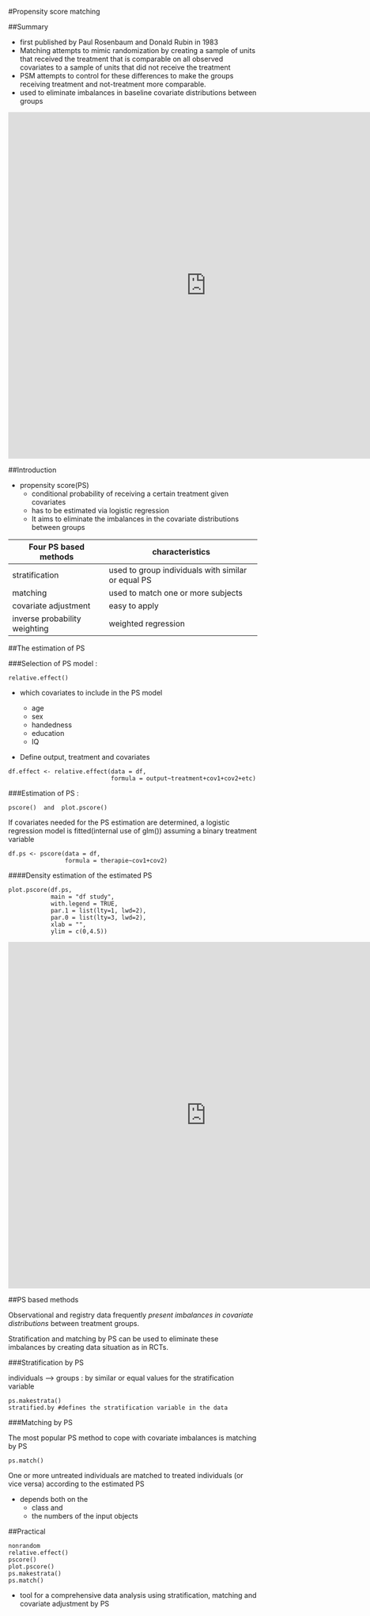#Propensity score matching


##Summary

* first published by Paul Rosenbaum and Donald Rubin in 1983
* Matching attempts to mimic randomization by creating a sample of units that received the treatment that is comparable on all observed covariates to a sample of units that did not receive the treatment
* PSM attempts to control for these differences to make the groups receiving treatment and not-treatment more comparable.
* used to eliminate imbalances in baseline covariate distributions between groups

<iframe width="800" height="700" src="http://en.wikipedia.org/wiki/Propensity_score_matching" frameborder="0" allowfullscreen></iframe>



##Introduction

- propensity score(PS)
    - conditional probability of receiving a certain treatment given covariates
    - has to be estimated via logistic regression
    - It aims to eliminate the imbalances in the covariate distributions between groups

Four PS based methods | characteristics
---|---
stratification|used to group individuals with similar or equal PS
matching|used to match one or more subjects
covariate adjustment|easy to apply
inverse probability weighting|weighted regression


##The estimation of PS

###Selection of PS model :

    relative.effect()

- which covariates to include in the PS model
    - age
    - sex
    - handedness
    - education
    - IQ

- Define output, treatment and covariates

```
df.effect <- relative.effect(data = df,
                             formula = output~treatment+cov1+cov2+etc)
```

###Estimation of PS :

    pscore()  and  plot.pscore()

If covariates needed for the PS estimation are determined, a logistic regression model is fitted(internal use of glm()) assuming a binary treatment variable

```
df.ps <- pscore(data = df,
                formula = therapie~cov1+cov2)
```

####Density estimation of the estimated PS

```
plot.pscore(df.ps,
            main = "df study",
            with.legend = TRUE,
            par.1 = list(lty=1, lwd=2),
            par.0 = list(lty=3, lwd=2),
            xlab = "",
            ylim = c(0,4.5))
```

<iframe width="800" height="700" src="http://cran.at.r-project.org/web/packages/nonrandom/vignettes/nonrandom.pdf" frameborder="0" allowfullscreen></iframe>



##PS based methods

Observational and registry data frequently *present imbalances in covariate distributions* between treatment groups. 

Stratification and matching by PS can be used to eliminate these imbalances by creating data situation as in RCTs.

###Stratification by PS

individuals --> groups : by similar or equal values for the stratification variable

    ps.makestrata()
    stratified.by #defines the stratification variable in the data

###Matching by PS

The most popular PS method to cope with covariate imbalances is matching by PS

    ps.match()

One or more untreated individuals are matched to treated individuals (or vice versa) according to the estimated PS

- depends both on the 
    - class and 
    - the numbers of the input objects




##Practical
    
    nonrandom
    relative.effect()
    pscore()
    plot.pscore()
    ps.makestrata()
    ps.match()

* tool for a comprehensive data analysis using stratification, matching and covariate adjustment by PS


